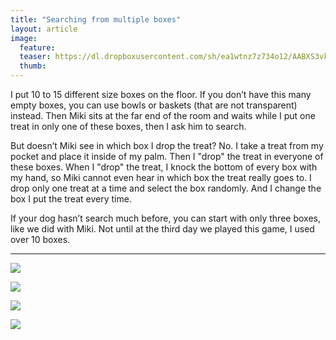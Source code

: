 ```yaml
---
title: "Searching from multiple boxes"
layout: article
image:
  feature:
  teaser: https://dl.dropboxusercontent.com/sh/ea1wtnz7z734o12/AABXS3vk7vkGHB9gGjkDhqena/aktivointi/etsinta-useista-laatikoista/DSC29381-245px%20%282%29.jpg
  thumb:
---
```


I put 10 to 15 different size boxes on the floor. If you don’t have this many empty boxes, you can use bowls or baskets (that are not transparent) instead. Then Miki sits at the far end of the room and waits while I put one treat in only one of these boxes, then I ask him to search.

But doesn’t Miki see in which box I drop the treat? No. I take a treat from my pocket and place it inside of my palm. Then I "drop" the treat in everyone of these boxes. When I "drop" the treat, I knock the bottom of every box with my hand, so Miki cannot even hear in which box the treat really goes to. I drop only one treat at a time and select the box randomly. And I change the box I put the treat every time.

If your dog hasn’t search much before, you can start with only three boxes, like we did with Miki. Not until at the third day we played this game, I used over 10 boxes.

---

[![](https://dl.dropboxusercontent.com/sh/ea1wtnz7z734o12/AAAZwHUfEceq4RcmdQWf9GwDa/aktivointi/etsinta-useista-laatikoista/DSC29381-800px.jpg)](https://dl.dropboxusercontent.com/sh/ea1wtnz7z734o12/AAAOfwBVj4yDcLaIFlieens9a/aktivointi/etsinta-useista-laatikoista/DSC29381.jpg)

[![](https://dl.dropboxusercontent.com/sh/ea1wtnz7z734o12/AACDhtZF-KBt47-Ck2B2_7nQa/aktivointi/etsinta-useista-laatikoista/DSC29389-800px.jpg)](https://dl.dropboxusercontent.com/sh/ea1wtnz7z734o12/AADtDrRVz5bU9un1-lBN_JrOa/aktivointi/etsinta-useista-laatikoista/DSC29389.jpg)

[![](https://dl.dropboxusercontent.com/sh/ea1wtnz7z734o12/AAAC4aypsiewzao6x4ePWrqZa/aktivointi/etsinta-useista-laatikoista/DSC29362-800px.jpg)](https://dl.dropboxusercontent.com/sh/ea1wtnz7z734o12/AADX4o1pN_MWT-LGR-15O9cja/aktivointi/etsinta-useista-laatikoista/DSC29362.jpg)

[![](https://dl.dropboxusercontent.com/sh/ea1wtnz7z734o12/AAD2Z4TN3xRMWvns2ZuuBCDia/aktivointi/etsinta-useista-laatikoista/DSC29376-800px.jpg)](https://dl.dropboxusercontent.com/sh/ea1wtnz7z734o12/AAC2_B3AUK2BHwC80h-CEQoga/aktivointi/etsinta-useista-laatikoista/DSC29376.jpg)
